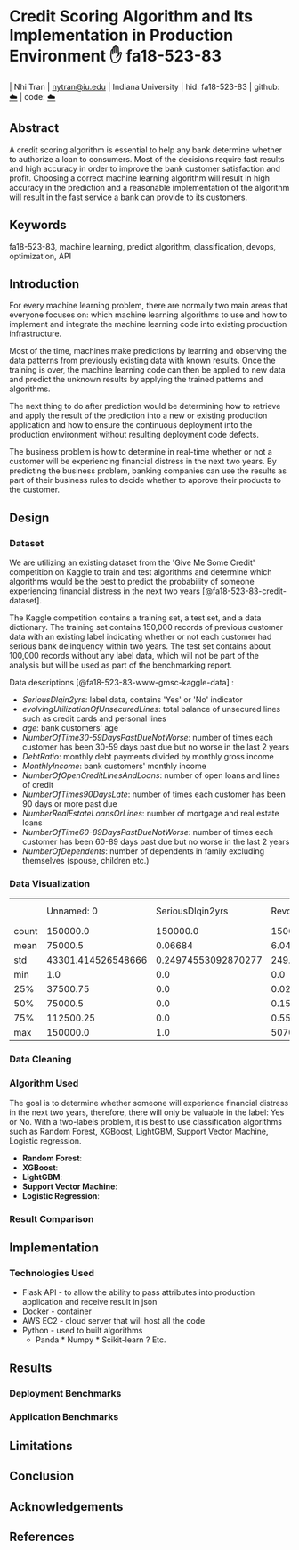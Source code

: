 # Credit Scoring Algorithm and Its Implementation in Production Environment :hand: fa18-523-83


| Nhi Tran
| nytran@iu.edu
| Indiana University
| hid: fa18-523-83
| github: [:cloud:](https://github.com/cloudmesh-community/fa18-523-83/blob/master/project-report/report.md)
| code: [:cloud:](https://github.com/cloudmesh-community/fa18-523-83/blob/master/project-code/)


## Abstract


A credit scoring algorithm is essential to help any bank determine whether to authorize a loan to consumers. Most of the decisions require fast results and high accuracy in order to improve the bank customer satisfaction and profit. Choosing a correct machine learning algorithm will result in high accuracy in the prediction and a reasonable implementation of the algorithm will result in the fast service a bank can provide to its customers.


## Keywords


fa18-523-83, machine learning, predict algorithm, classification, devops, optimization, API

 
## Introduction


For every machine learning problem, there are normally two main areas that everyone focuses on: which machine learning algorithms to use and how to implement and integrate the machine learning code into existing production infrastructure.

Most of the time, machines make predictions by learning and observing the data patterns from previously existing data with known results. Once the training is over, the machine learning code can then be applied to new data and predict the unknown results by applying the trained patterns and algorithms.

The next thing to do after prediction would be determining how to retrieve and apply the result of the prediction into a new or existing production application and how to ensure the continuous deployment into the production environment without resulting deployment code defects.

The business problem is how to determine in real-time whether or not a customer will be experiencing financial distress in the next two years. By predicting the business problem, banking companies can use the results as part of their business rules to decide whether to approve their products to the customer.  

## Design

 

### Dataset


We are utilizing an existing dataset from the 'Give Me Some Credit' competition on Kaggle to train and test algorithms and determine which algorithms would be the best to predict the probability of someone experiencing financial distress in the next two years [@fa18-523-83-credit-dataset].

The Kaggle competition contains a training set, a test set, and a data dictionary. The training set contains 150,000 records of previous customer data with an existing label indicating whether or not each customer had serious bank delinquency within two years. The test set contains about 100,000 records without any label data, which will not be part of the analysis but will be used as part of the benchmarking report.
 
Data descriptions [@fa18-523-83-www-gmsc-kaggle-data] :
*  *SeriousDlqin2yrs*: label data, contains 'Yes' or 'No' indicator 
*  *evolvingUtilizationOfUnsecuredLines*: total balance of unsecured lines such as credit cards and personal lines
*  *age*: bank customers' age
*  *NumberOfTime30-59DaysPastDueNotWorse*: number of times each customer has been 30-59 days past due but no worse in the last 2 years
*  *DebtRatio*: monthly debt payments divided by monthly gross income
*  *MonthlyIncome*: bank customers' monthly income
*  *NumberOfOpenCreditLinesAndLoans*: number of open loans and lines of credit 
*  *NumberOfTimes90DaysLate*: number of times each customer has been 90 days or more past due
*  *NumberRealEstateLoansOrLines*: number of mortgage and real estate loans
*  *NumberOfTime60-89DaysPastDueNotWorse*: number of times each customer has been 60-89 days past due but no worse in the last 2 years
*  *NumberOfDependents*: number of dependents in family excluding themselves (spouse, children etc.)

### Data Visualization

|       |                    |                     |                                      |                    |                                      |                    |                    |                                 |                         |                              |                                      |                    | 
|-------|--------------------|---------------------|--------------------------------------|--------------------|--------------------------------------|--------------------|--------------------|---------------------------------|-------------------------|------------------------------|--------------------------------------|--------------------| 
|       | Unnamed: 0         | SeriousDlqin2yrs    | RevolvingUtilizationOfUnsecuredLines | age                | NumberOfTime30-59DaysPastDueNotWorse | DebtRatio          | MonthlyIncome      | NumberOfOpenCreditLinesAndLoans | NumberOfTimes90DaysLate | NumberRealEstateLoansOrLines | NumberOfTime60-89DaysPastDueNotWorse | NumberOfDependents | 
| count | 150000.0           | 150000.0            | 150000.0                             | 150000.0           | 150000.0                             | 150000.0           | 120269.0           | 150000.0                        | 150000.0                | 150000.0                     | 150000.0                             | 146076.0           | 
| mean  | 75000.5            | 0.06684             | 6.04843805466686                     | 52.295206666666665 | 0.4210333333333333                   | 353.0050757638672  | 6670.221237392844  | 8.45276                         | 0.26597333333333334     | 1.01824                      | 0.24038666666666667                  | 0.7572222678605657 | 
| std   | 43301.414526548666 | 0.24974553092870277 | 249.75537062543177                   | 14.77186586310081  | 4.192781272017265                    | 2037.8185231443026 | 14384.674215282244 | 5.145950989645247               | 4.1693037875989925      | 1.1297709848819713           | 4.155179420982588                    | 1.1150860714872997 | 
| min   | 1.0                | 0.0                 | 0.0                                  | 0.0                | 0.0                                  | 0.0                | 0.0                | 0.0                             | 0.0                     | 0.0                          | 0.0                                  | 0.0                | 
| 25%   | 37500.75           | 0.0                 | 0.029867442                          | 41.0               | 0.0                                  | 0.17507383225      |                    | 5.0                             | 0.0                     | 0.0                          | 0.0                                  |                    | 
| 50%   | 75000.5            | 0.0                 | 0.154180737                          | 52.0               | 0.0                                  | 0.366507841        |                    | 8.0                             | 0.0                     | 1.0                          | 0.0                                  |                    | 
| 75%   | 112500.25          | 0.0                 | 0.5590462475                         | 63.0               | 0.0                                  | 0.86825377325      |                    | 11.0                            | 0.0                     | 2.0                          | 0.0                                  |                    | 
| max   | 150000.0           | 1.0                 | 50708.0                              | 109.0              | 98.0                                 | 329664.0           | 3008750.0          | 58.0                            | 98.0                    | 54.0                         | 98.0                                 | 20.0               | 

### Data Cleaning

 

### Algorithm Used

 
The goal is to determine whether someone will experience financial distress in the next two years, therefore, there will only be valuable in the label: Yes or No. With a two-labels problem, it is best to use classification algorithms such as Random Forest, XGBoost, LightGBM, Support Vector Machine, Logistic regression.


* **Random Forest**:
* **XGBoost**:
* **LightGBM**:
* **Support Vector Machine**:
* **Logistic Regression**:


### Result Comparison

 


## Implementation

 

### Technologies Used

* Flask API - to allow the ability to pass attributes into production application and receive result in json
* Docker - container
* AWS EC2 - cloud server that will host all the code
* Python - used to built algorithms
     *  Panda
            *  Numpy
            *  Scikit-learn
            ?   Etc.


## Results


### Deployment Benchmarks


### Application Benchmarks


## Limitations


## Conclusion


## Acknowledgements

 
## References
